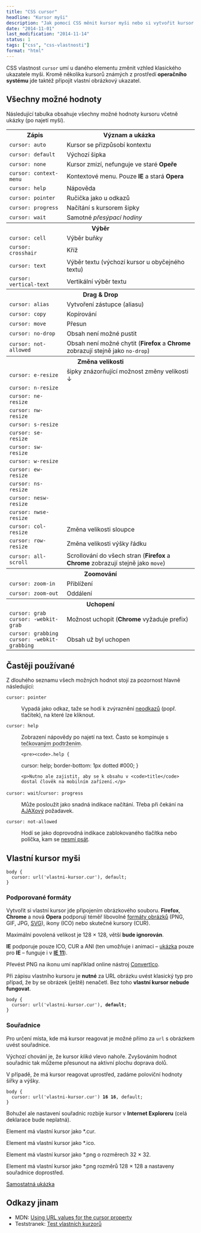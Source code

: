 ```yaml
---
title: "CSS cursor"
headline: "Kursor myši"
description: "Jak pomocí CSS měnit kursor myši nebo si vytvořit kursor vlastní."
date: "2014-11-01"
last_modification: "2014-11-14"
status: 1
tags: ["css", "css-vlastnosti"]
format: "html"
---
```


<p>CSS vlastnost <code>cursor</code> umí u daného elementu změnit vzhled klasického ukazatele myši. Kromě několika kursorů známých z prostředí <b>operačního systému</b> jde taktéž připojit vlastní obrázkový ukazatel.</p>


<h2 id="vsechny">Všechny možné hodnoty</h2>

<p>Následující tabulka obsahuje všechny možné hodnoty kursoru včetně ukázky (po najetí myší).</p>


<table>
  <tr>
    <th>Zápis</th>
    <th>Význam a ukázka</th>
  </tr>
<tr id="auto">
	<td><code>cursor: auto</code></td>
	<td style="cursor: auto">Kursor se přizpůsobí kontextu</td>
</tr>	
<tr id="default">
	<td><code>cursor: default</code></td>
	<td style="cursor: default">Výchozí šipka</td>
</tr>	  
<tr id="none">
	<td><code>cursor: none</code></td>
	<td style="cursor: none">Kursor zmizí, nefunguje ve staré <b>Opeře</b></td>
</tr>	
<tr id="context-menu">
	<td><code>cursor: context-menu</code></td>
	<td style="cursor: context-menu">Kontextové menu. Pouze <b>IE</b> a stará <b>Opera</b></td>
</tr>	
<tr id="help">
	<td><code>cursor: help</code></td>
	<td style="cursor: help">Nápověda</td>
</tr>	
<tr id="pointer">
	<td><code>cursor: pointer</code></td>
	<td style="cursor: pointer">Ručička jako u odkazů</td>
</tr>	
<tr id="progress">
	<td><code>cursor: progress</code></td>
	<td style="cursor: progress">Načítání s kursorem šipky</td>
</tr>	
<tr id="wait">
	<td><code>cursor: wait</code></td>
	<td style="cursor: wait">Samotné <i>přesýpací hodiny</i></td>
</tr>	
<tr>
  <th colspan="2">Výběr</th>
</tr>  
<tr id="cell">
	<td><code>cursor: cell</code></td>
	<td style="cursor: cell">Výběr buňky</td>
</tr>	
<tr id="crosshair">
	<td><code>cursor: crosshair</code></td>
	<td style="cursor: crosshair">Kříž</td>
</tr>	
<tr id="text">
	<td><code>cursor: text</code></td>
	<td style="cursor: text">Výběr textu (výchozí kursor u obyčejného textu)</td>
</tr>	
<tr id="vertical-text">
	<td><code>cursor: vertical-text</code></td>
	<td style="cursor: vertical-text">Vertikální výběr textu</td>
</tr>	
<tr>
  <th colspan="2">Drag &amp; Drop</th>
</tr>  
<tr id="alias">
	<td><code>cursor: alias</code></td>
	<td style="cursor: alias">Vytvoření zástupce (aliasu)</td>
</tr>	
<tr id="copy">
	<td><code>cursor: copy</code></td>
	<td style="cursor: copy">Kopírování</td>
</tr>	
<tr id="move">
	<td><code>cursor: move</code></td>
	<td style="cursor: move">Přesun</td>
</tr>	
<tr id="no-drop">
	<td><code>cursor: no-drop</code></td>
	<td style="cursor: no-drop">Obsah není možné pustit</td>
</tr>	
<tr id="not-allowed">
	<td><code>cursor: not-allowed</code></td>
	<td style="cursor: not-allowed">Obsah není možné chytit (<b>Firefox</b> a <b>Chrome</b> zobrazují stejně jako <code>no-drop</code>)</td>
</tr>	
<tr>
  <th colspan="2">Změna velikosti</th>
</tr>
<tr id="e-resize">
	<td><code>cursor: e-resize</code></td>
	<td style="cursor: e-resize">šipky znázorňující možnost změny velikosti ↓</td>
</tr>	
<tr id="n-resize">
	<td><code>cursor: n-resize</code></td>
	<td style="cursor: n-resize"></td>
</tr>	
<tr id="ne-resize">
	<td><code>cursor: ne-resize</code></td>
	<td style="cursor: ne-resize"></td>
</tr>	
<tr id="nw-resize">
	<td><code>cursor: nw-resize</code></td>
	<td style="cursor: nw-resize"></td>
</tr>	
<tr id="s-resize">
	<td><code>cursor: s-resize</code></td>
	<td style="cursor: s-resize"></td>
</tr>	
<tr id="se-resize">
	<td><code>cursor: se-resize</code></td>
	<td style="cursor: se-resize"></td>
</tr>	
<tr id="sw-resize">
	<td><code>cursor: sw-resize</code></td>
	<td style="cursor: sw-resize"></td>
</tr>	
<tr id="w-resize">
	<td><code>cursor: w-resize</code></td>
	<td style="cursor: w-resize"></td>
</tr>	
<tr id="ew-resize">
	<td><code>cursor: ew-resize</code></td>
	<td style="cursor: ew-resize"></td>
</tr>	
<tr id="ns-resize">
	<td><code>cursor: ns-resize</code></td>
	<td style="cursor: ns-resize"></td>
</tr>	
<tr id="nesw-resize">
	<td><code>cursor: nesw-resize</code></td>
	<td style="cursor: nesw-resize"></td>
</tr>	
<tr id="nwse-resize">
	<td><code>cursor: nwse-resize</code></td>
	<td style="cursor: nwse-resize"></td>
</tr>	
<tr id="col-resize">
	<td><code>cursor: col-resize</code></td>
	<td style="cursor: col-resize">Změna velikosti sloupce</td>
</tr>	
<tr id="row-resize">
	<td><code>cursor: row-resize</code></td>
	<td style="cursor: row-resize">Změna velikosti výšky řádku</td>
</tr>	
<tr id="all-scroll">
	<td><code>cursor: all-scroll</code></td>
	<td style="cursor: all-scroll">Scrollování do všech stran (<b>Firefox</b> a <b>Chrome</b> zobrazují stejně jako <code>move</code>)</td>
</tr>	
<tr>
  <th colspan="2">Zoomování</th>
</tr>  
<tr id="zoom-in">
	<td><code>cursor: zoom-in</code></td>
	<td style="cursor: zoom-in">Přiblížení</td>
</tr>	
<tr id="zoom-out">
	<td><code>cursor: zoom-out</code></td>
	<td style="cursor: zoom-out">Oddálení</td>
</tr>	
  
<tr>
  <th colspan="2">Uchopení</th>
</tr>  
<tr id="grab">
	<td><code>cursor: grab</code><br><code>cursor: -webkit-grab</code></td>
	<td style="cursor: grab; cursor: -webkit-grab">Možnost uchopit (<b>Chrome</b> vyžaduje prefix)</td>
</tr>	
<tr id="grabbing">
	<td><code>cursor: grabbing</code><br><code>cursor: -webkit-grabbing</code></td>
	<td style="cursor: grabbing; cursor: -webkit-grabbing">Obsah už byl uchopen</td>
</tr>	
</table>


<h2 id="caste">Častěji používané</h2>

<p>Z dlouhého seznamu všech možných hodnot stojí za pozornost hlavně následující:</p>

<dl>
  <dt><code style="cursor: pointer">cursor: pointer</code></dt>
  <dd>
    <p>Vypadá jako odkaz, taže se hodí k zvýraznění <a href="/odkaz-tlacitko">neodkazů</a> (popř. tlačítek), na které lze kliknout.</p>
  </dd>
  
  <dt><code style="cursor: help">cursor: help</code></dt>
  <dd>
    <p>Zobrazení nápovědy po najetí na text. Často se kompinuje s <span title='Nápověda' style='cursor: help; border-bottom: 1px dotted #000'>tečkovaným podtržením</span>.</p>
    
    <pre><code>.help {
  cursor: help; 
  border-bottom: 1px dotted #000;
}</code></pre>
    
    <p>Nutno ale zajistit, aby se k obsahu v <code>title</code> dostal člověk na mobilním zařízení.</p>
  </dd>
  
  <dt><code style="cursor: wait">cursor: wait</code>/<code style="cursor: progress">cursor: progress</code></dt>
  <dd>
    <p>Může posloužit jako snadná indikace načítání. Třeba při čekání na <a href="/ajax">AJAXový</a> požadavek.</p>   
  </dd>  
  
  <dt><code style="cursor: not-allowed">cursor: not-allowed</code></dt>
  <dd>
    <p>Hodí se jako doprovodná indikace zablokovaného tlačítka nebo políčka, kam se <a href="/zablokovani-inputu">nesmí psát</a>.</p>
  </dd>
</dl>



<h2 id="vlastni">Vlastní kursor myši</h2>

<pre><code>body {
  cursor: url('vlastni-kursor.cur'), default;
}</code></pre>


<h3 id="formaty">Podporované formáty</h3>

<p>Vytvořit si vlastní kursor jde připojením obrázkového souboru. <b>Firefox</b>, <b>Chrome</b> a nová <b>Opera</b> podporují téměř libovolné <a href="/format-obrazku">formáty obrázků</a> (PNG, GIF, JPG, <a href="/svg">SVG</a>), ikony (ICO) nebo skutečné kursory (CUR).</p>

<p>Maximální povolená velikost je 128 × 128, větší <b>bude ignorován</b>.</p>

<p><b>IE</b> podporuje pouze ICO, CUR a ANI (ten umožňuje i animaci – <a href="https://kod.djpw.cz/xkhb">ukázka</a> pouze pro <b>IE</b> – funguje i v <a href="/ie11"><b>IE 11</b></a>).</p>

<div class="external-content">
  <p>Převést PNG na ikonu umí například online nástroj <a href="http://www.convertico.com/">ConvertIco</a>.</p>
</div>


<p>Při zápisu vlastního kursoru je <b>nutné</b> za URL obrázku uvést klasický typ pro případ, že by se obrázek (ještě) nenačetl. Bez toho <b>vlastní kursor nebude fungovat</b>.</p>


<pre><code>body {
  cursor: url('vlastni-kursor.cur'), <b>default</b>;
}</code></pre>


<h3 id="souradnice">Souřadnice</h3>

<p>Pro určení místa, kde má kursor reagovat je možné přímo za <code>url</code> s obrázkem uvést souřadnice.</p>

<p>Výchozí chování je, že kursor <i>kliká</i> vlevo nahoře. Zvyšováním hodnot souřadnic tak můžeme přesunout na aktivní plochu doprava dolů.</p>

<p>V případě, že má kursor reagovat uprostřed, zadáme poloviční hodnoty šířky a výšky.</p>

<pre><code>body {
  cursor: url('vlastni-kursor.cur') <b>16 16</b>, default;
}</code></pre>

<p>Bohužel ale nastavení souřadnic rozbije kursor v <b>Internet Exploreru</b> (celá deklarace bude neplatná).</p>



<div class="live">
<p style="cursor: url('/files/cursor/tuzka.cur'), default">Element má vlastní kursor jako *.cur.</p>
  
  <p style="cursor: url('/files/cursor/kursor.ico'), default">Element má vlastní kursor jako *.ico.</p>
  
<p style="cursor: url('/files/cursor/kursor.png'), default;">Element má vlastní kursor jako *.png o rozměrech 32 × 32.</p>
    
<p style="cursor: url('/files/cursor/velky-kursor.png') 64 64, default;">Element má vlastní kursor jako *.png rozměrů 128 × 128 a nastaveny souřadnice doprostřed.</p>
</div>

<p><a href="https://kod.djpw.cz/rkhb">Samostatná ukázka</a></p>



<h2 id="odkazy">Odkazy jinam</h2>

<ul>
  <li>MDN: <a href="https://developer.mozilla.org/en-US/docs/Web/CSS/cursor/url">Using URL values for the cursor property</a></li>
  <li>Teststranek: <a href="http://teststranek.kvalitne.cz/css-kurzory/">Test vlastních kurzorů</a></li>
</ul>